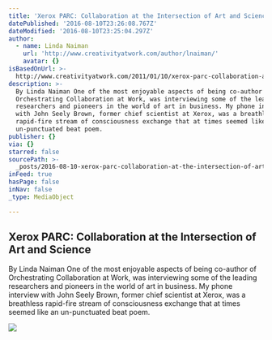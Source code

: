 ```yaml
---
title: 'Xerox PARC: Collaboration at the Intersection of Art and Science'
datePublished: '2016-08-10T23:26:08.767Z'
dateModified: '2016-08-10T23:25:04.297Z'
author:
  - name: Linda Naiman
    url: 'http://www.creativityatwork.com/author/lnaiman/'
    avatar: {}
isBasedOnUrl: >-
  http://www.creativityatwork.com/2011/01/10/xerox-parc-collaboration-at-the-intersection-of-art-and-science-an-interview-with-john-seely-brown/
description: >-
  By Linda Naiman One of the most enjoyable aspects of being co-author of
  Orchestrating Collaboration at Work, was interviewing some of the leading
  researchers and pioneers in the world of art in business. My phone interview
  with John Seely Brown, former chief scientist at Xerox, was a breathless
  rapid-fire stream of consciousness exchange that at times seemed like an
  un-punctuated beat poem.
publisher: {}
via: {}
starred: false
sourcePath: >-
  _posts/2016-08-10-xerox-parc-collaboration-at-the-intersection-of-art-and-sci.md
inFeed: true
hasPage: false
inNav: false
_type: MediaObject

---
```

<article style=""><h1>Xerox PARC: Collaboration at the Intersection of Art and Science</h1><p>By Linda Naiman One of the most enjoyable aspects of being co-author of Orchestrating Collaboration at Work, was interviewing some of the leading researchers and pioneers in the world of art in business. My phone interview with John Seely Brown, former chief scientist at Xerox, was a breathless rapid-fire stream of consciousness exchange that at times seemed like an un-punctuated beat poem.</p><img src="http://www.creativityatwork.com/wp-content/uploads/51QfbiW5WHL.jpg" /></article>